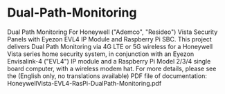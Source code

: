 # Dual-Path-Monitoring
Dual Path Monitoring For Honeywell ("Ademco", "Resideo") Vista Security Panels with Eyezon EVL4 IP Module and Raspberry Pi SBC.
This project delivers Dual Path Monitoring via 4G LTE or 5G wireless for a Honeywell Vista series home security system, in conjunction with an Eyezon Envisalink-4 ("EVL4") IP module and a Raspberry Pi Model 2/3/4 single board computer, with a wireless modem hat.
For more details, please see the (English only, no translations available) PDF file of documentation:  HoneywellVista-EVL4-RasPi-DualPath-Monitoring.pdf
